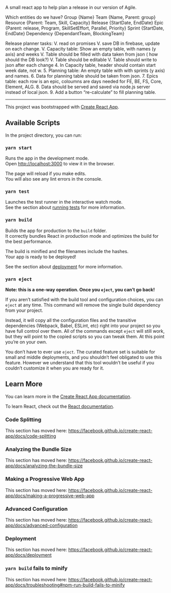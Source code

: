 A small react app to help plan a release in our version of Agile.

Which entities do we have?
Group {Name}
Team {Name, Parent: group}
Resource {Parent: Team, Skill, Capacity}
Release {StartDate, EndDate}
Epic {Parent: release, Program, SkillSetEffort, Parallel, Priority}
Sprint {StartDate, EndDate}
Dependency {DependantTeam, BlockingTeam}




Release planner tasks:
V.  read on promises
V.  save DB in firebase, update on each change.
V.	Capacity table: Show an empty table, with names (y axis) and weeks 
V.	Table should be filled with data taken from json ( how should the DB look?)
V.	Table should be editable
V.	Table should write to json after each change
4.  In Capacity table, header should contain start week date, not w<number>.
5.	Planning table: An empty table with with sprints (y axis) and names.
6.	Data for planning table should be taken from json. 
7.	Epics table: each row is an epic, coloumns are days needed for FE, BE, FS, Core, Element, ALG.
8.	Data should be served and saved via node.js server instead of local json.
9.	Add a button “re-calculate” to fill planning table.



-------------------------------------------------------------------------
This project was bootstrapped with [Create React App](https://github.com/facebook/create-react-app).

## Available Scripts

In the project directory, you can run:

### `yarn start`

Runs the app in the development mode.<br />
Open [http://localhost:3000](http://localhost:3000) to view it in the browser.

The page will reload if you make edits.<br />
You will also see any lint errors in the console.

### `yarn test`

Launches the test runner in the interactive watch mode.<br />
See the section about [running tests](https://facebook.github.io/create-react-app/docs/running-tests) for more information.

### `yarn build`

Builds the app for production to the `build` folder.<br />
It correctly bundles React in production mode and optimizes the build for the best performance.

The build is minified and the filenames include the hashes.<br />
Your app is ready to be deployed!

See the section about [deployment](https://facebook.github.io/create-react-app/docs/deployment) for more information.

### `yarn eject`

**Note: this is a one-way operation. Once you `eject`, you can’t go back!**

If you aren’t satisfied with the build tool and configuration choices, you can `eject` at any time. This command will remove the single build dependency from your project.

Instead, it will copy all the configuration files and the transitive dependencies (Webpack, Babel, ESLint, etc) right into your project so you have full control over them. All of the commands except `eject` will still work, but they will point to the copied scripts so you can tweak them. At this point you’re on your own.

You don’t have to ever use `eject`. The curated feature set is suitable for small and middle deployments, and you shouldn’t feel obligated to use this feature. However we understand that this tool wouldn’t be useful if you couldn’t customize it when you are ready for it.

## Learn More

You can learn more in the [Create React App documentation](https://facebook.github.io/create-react-app/docs/getting-started).

To learn React, check out the [React documentation](https://reactjs.org/).

### Code Splitting

This section has moved here: https://facebook.github.io/create-react-app/docs/code-splitting

### Analyzing the Bundle Size

This section has moved here: https://facebook.github.io/create-react-app/docs/analyzing-the-bundle-size

### Making a Progressive Web App

This section has moved here: https://facebook.github.io/create-react-app/docs/making-a-progressive-web-app

### Advanced Configuration

This section has moved here: https://facebook.github.io/create-react-app/docs/advanced-configuration

### Deployment

This section has moved here: https://facebook.github.io/create-react-app/docs/deployment

### `yarn build` fails to minify

This section has moved here: https://facebook.github.io/create-react-app/docs/troubleshooting#npm-run-build-fails-to-minify




